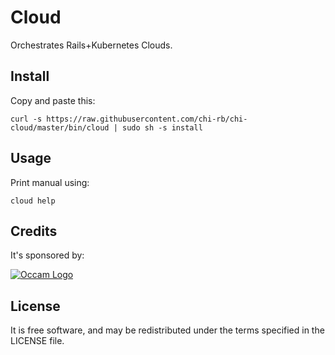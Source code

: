 # Cloud

Orchestrates Rails+Kubernetes Clouds.

## Install

Copy and paste this:
```
curl -s https://raw.githubusercontent.com/chi-rb/chi-cloud/master/bin/cloud | sudo sh -s install
```

## Usage

Print manual using:
```
cloud help
```

## Credits

It's sponsored by:

[![Occam Logo](https://www.occam.global/wp-content/uploads/2018/01/Occam_V1_170px.png)](https://www.occam.global)

## License

It is free software, and may be redistributed under the terms specified in the LICENSE file.
